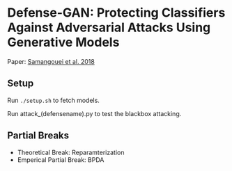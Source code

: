 # Defense-GAN: Protecting Classifiers Against Adversarial Attacks Using Generative Models

Paper: [Samangouei et al. 2018](https://openreview.net/pdf?id=BkJ3ibb0-)

## Setup

Run `./setup.sh` to fetch models.

Run attack_(defensename).py to test the blackbox attacking.

## Partial Breaks

* Theoretical Break: Reparamterization
* Emperical Partial Break: BPDA
